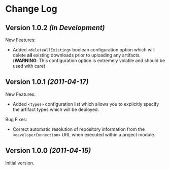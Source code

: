 Change Log
==========

Version 1.0.2 *(In Development)*
--------------------------------

New Features:

 * Added `<deleteAllExisting>` boolean configuration option which will delete
   **all** existing downloads prior to uploading any artifacts. (**WARNING**:
   This configuration option is extremely volatile and should be used with care)


Version 1.0.1 *(2011-04-17)*
----------------------------

New Features:

 * Added `<types>` configuration list which allows you to explicitly specify
   the artifact types which will be deployed.


Bug Fixes:

 * Correct automatic resolution of repository information from the
   `<developerConnection>` URL when executed within a project module.


Version 1.0.0 *(2011-04-15)*
----------------------------

Initial version.

